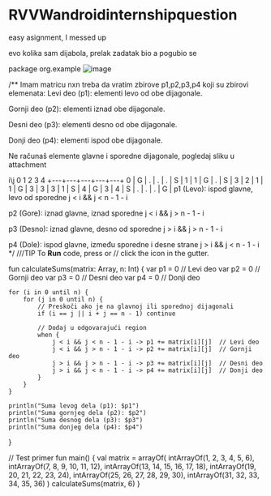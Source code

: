 # RVVWandroidinternshipquestion
easy asignment, I messed up 

evo kolika sam dijabola, prelak zadatak bio a pogubio se


package org.example
![image](https://github.com/user-attachments/assets/1ebd20ed-61a2-4095-a1c8-16f29607839e)


/**
Imam matricu nxn treba da vratim zbirove p1,p2,p3,p4 koji su zbirovi elemenata:
Levi deo (p1): elementi levo od obe dijagonale.

Gornji deo (p2): elementi iznad obe dijagonale.

Desni deo (p3): elementi desno od obe dijagonale.

Donji deo (p4): elementi ispod obe dijagonale.

 Ne računaš elemente glavne i sporedne dijagonale, pogledaj sliku u attachment

i\j  0   1   2   3   4
+---+---+---+---+---+
0  | G | . | . | . | S |
1  | 1 | G | . | S | 3 |
2  | 1 | 1 | G | 3 | 3 |
3  | 1 | S | 4 | G | 3 |
4  | S | . | . | . | G |
p1 (Levo): ispod glavne, levo od sporedne
j < i && j < n - 1 - i

p2 (Gore): iznad glavne, iznad sporedne
j < i && j > n - 1 - i

p3 (Desno): iznad glavne, desno od sporedne
j > i && j > n - 1 - i

p4 (Dole): ispod glavne, između sporedne i desne strane
j > i && j < n - 1 - i
 */
///TIP To <b>Run</b> code, press <shortcut actionId="Run"/> or
// click the <icon src="AllIcons.Actions.Execute"/> icon in the gutter.

fun calculateSums(matrix: Array<IntArray>, n: Int) {
    var p1 = 0  // Levi deo
    var p2 = 0  // Gornji deo
    var p3 = 0  // Desni deo
    var p4 = 0  // Donji deo

    for (i in 0 until n) {
        for (j in 0 until n) {
            // Preskoči ako je na glavnoj ili sporednoj dijagonali
            if (i == j || i + j == n - 1) continue

            // Dodaj u odgovarajući region
            when {
                j < i && j < n - 1 - i -> p1 += matrix[i][j]  // Levi deo
                j < i && j > n - 1 - i -> p2 += matrix[i][j]  // Gornji deo
                j > i && j > n - 1 - i -> p3 += matrix[i][j]  // Desni deo
                j > i && j < n - 1 - i -> p4 += matrix[i][j]  // Donji deo
            }
        }
    }

    println("Suma levog dela (p1): $p1")
    println("Suma gornjeg dela (p2): $p2")
    println("Suma desnog dela (p3): $p3")
    println("Suma donjeg dela (p4): $p4")
}

// Test primer
fun main() {
    val matrix = arrayOf(
        intArrayOf(1, 2, 3, 4, 5, 6),
        intArrayOf(7, 8, 9, 10, 11, 12),
        intArrayOf(13, 14, 15, 16, 17, 18),
        intArrayOf(19, 20, 21, 22, 23, 24),
        intArrayOf(25, 26, 27, 28, 29, 30),
        intArrayOf(31, 32, 33, 34, 35, 36)
    )
    calculateSums(matrix, 6)
}
